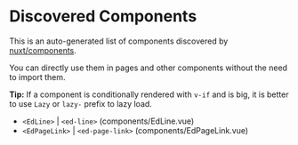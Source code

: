 # Discovered Components

This is an auto-generated list of components discovered by [nuxt/components](https://github.com/nuxt/components).

You can directly use them in pages and other components without the need to import them.

**Tip:** If a component is conditionally rendered with `v-if` and is big, it is better to use `Lazy` or `lazy-` prefix to lazy load.

- `<EdLine>` | `<ed-line>` (components/EdLine.vue)
- `<EdPageLink>` | `<ed-page-link>` (components/EdPageLink.vue)

